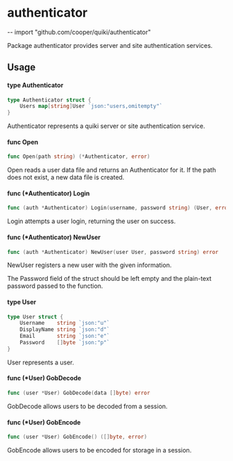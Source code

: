 # authenticator
--
    import "github.com/cooper/quiki/authenticator"

Package authenticator provides server and site authentication services.

## Usage

#### type Authenticator

```go
type Authenticator struct {
	Users map[string]User `json:"users,omitempty"`
}
```

Authenticator represents a quiki server or site authentication service.

#### func  Open

```go
func Open(path string) (*Authenticator, error)
```
Open reads a user data file and returns an Authenticator for it. If the path
does not exist, a new data file is created.

#### func (*Authenticator) Login

```go
func (auth *Authenticator) Login(username, password string) (User, error)
```
Login attempts a user login, returning the user on success.

#### func (*Authenticator) NewUser

```go
func (auth *Authenticator) NewUser(user User, password string) error
```
NewUser registers a new user with the given information.

The Password field of the struct should be left empty and the plain-text
password passed to the function.

#### type User

```go
type User struct {
	Username    string `json:"u"`
	DisplayName string `json:"d"`
	Email       string `json:"e"`
	Password    []byte `json:"p"`
}
```

User represents a user.

#### func (*User) GobDecode

```go
func (user *User) GobDecode(data []byte) error
```
GobDecode allows users to be decoded from a session.

#### func (*User) GobEncode

```go
func (user *User) GobEncode() ([]byte, error)
```
GobEncode allows users to be encoded for storage in a session.
